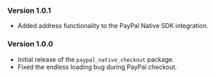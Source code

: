 ### Version 1.0.1

- Added address functionality to the PayPal Native SDK integration.


### Version 1.0.0

- Initial release of the `paypal_native_checkout` package.
- Fixed the endless loading bug during PayPal checkout.
